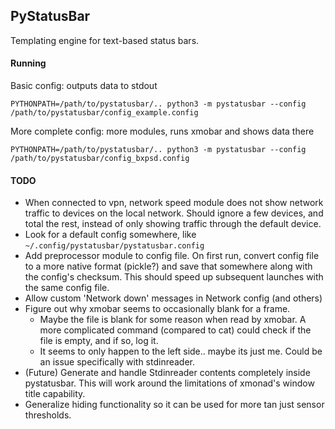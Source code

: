 ## PyStatusBar
Templating engine for text-based status bars. 


#### Running
Basic config: outputs data to stdout

    PYTHONPATH=/path/to/pystatusbar/.. python3 -m pystatusbar --config /path/to/pystatusbar/config_example.config

More complete config: more modules, runs xmobar and shows data there

    PYTHONPATH=/path/to/pystatusbar/.. python3 -m pystatusbar --config /path/to/pystatusbar/config_bxpsd.config


#### TODO
 - When connected to vpn, network speed module does not show network traffic to devices
   on the local network. Should ignore a few devices, and total the rest, instead of 
   only showing traffic through the default device.
 - Look for a default config somewhere, like `~/.config/pystatusbar/pystatusbar.config`
 - Add preprocessor module to config file. On first run, convert config file to a more
   native format (pickle?) and save that somewhere along with the config's checksum.
   This should speed up subsequent launches with the same config file.
 - Allow custom 'Network down' messages in Network config (and others)
 - Figure out why xmobar seems to occasionally blank for a frame.
   - Maybe the file is blank for some reason when read by xmobar. A more complicated
     command (compared to cat) could check if the file is empty, and if so, log it.
   - It seems to only happen to the left side.. maybe its just me. Could be an issue
     specifically with stdinreader.
 - (Future) Generate and handle Stdinreader contents completely inside pystatusbar. This
   will work around the limitations of xmonad's window title capability.
 - Generalize hiding functionality so it can be used for more tan just sensor thresholds.



